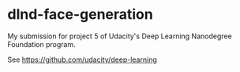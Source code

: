 # dlnd-face-generation
 
My submission for project 5 of Udacity's Deep Learning Nanodegree Foundation program.

See https://github.com/udacity/deep-learning
